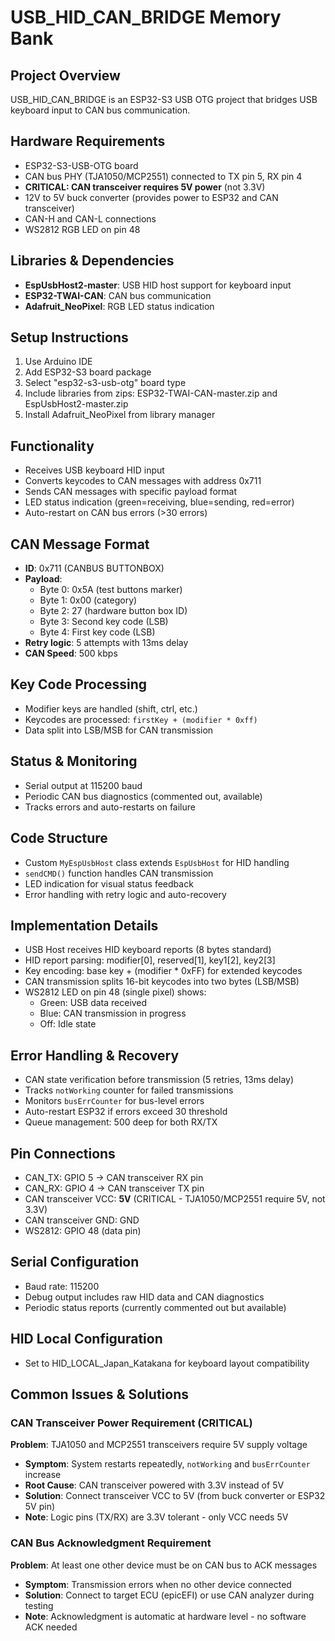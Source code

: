 # USB_HID_CAN_BRIDGE Memory Bank

## Project Overview
USB_HID_CAN_BRIDGE is an ESP32-S3 USB OTG project that bridges USB keyboard input to CAN bus communication.

## Hardware Requirements
- ESP32-S3-USB-OTG board
- CAN bus PHY (TJA1050/MCP2551) connected to TX pin 5, RX pin 4
- **CRITICAL: CAN transceiver requires 5V power** (not 3.3V)
- 12V to 5V buck converter (provides power to ESP32 and CAN transceiver)
- CAN-H and CAN-L connections
- WS2812 RGB LED on pin 48

## Libraries & Dependencies
- **EspUsbHost2-master**: USB HID host support for keyboard input
- **ESP32-TWAI-CAN**: CAN bus communication
- **Adafruit_NeoPixel**: RGB LED status indication

## Setup Instructions
1. Use Arduino IDE
2. Add ESP32-S3 board package
3. Select "esp32-s3-usb-otg" board type
4. Include libraries from zips: ESP32-TWAI-CAN-master.zip and EspUsbHost2-master.zip
5. Install Adafruit_NeoPixel from library manager

## Functionality
- Receives USB keyboard HID input
- Converts keycodes to CAN messages with address 0x711
- Sends CAN messages with specific payload format
- LED status indication (green=receiving, blue=sending, red=error)
- Auto-restart on CAN bus errors (>30 errors)

## CAN Message Format
- **ID**: 0x711 (CANBUS BUTTONBOX)
- **Payload**: 
  - Byte 0: 0x5A (test buttons marker)
  - Byte 1: 0x00 (category)
  - Byte 2: 27 (hardware button box ID)
  - Byte 3: Second key code (LSB)
  - Byte 4: First key code (LSB)
- **Retry logic**: 5 attempts with 13ms delay
- **CAN Speed**: 500 kbps

## Key Code Processing
- Modifier keys are handled (shift, ctrl, etc.)
- Keycodes are processed: `firstKey + (modifier * 0xff)`
- Data split into LSB/MSB for CAN transmission

## Status & Monitoring
- Serial output at 115200 baud
- Periodic CAN bus diagnostics (commented out, available)
- Tracks errors and auto-restarts on failure

## Code Structure
- Custom `MyEspUsbHost` class extends `EspUsbHost` for HID handling
- `sendCMD()` function handles CAN transmission
- LED indication for visual status feedback
- Error handling with retry logic and auto-recovery

## Implementation Details
- USB Host receives HID keyboard reports (8 bytes standard)
- HID report parsing: modifier[0], reserved[1], key1[2], key2[3]
- Key encoding: base key + (modifier * 0xFF) for extended keycodes
- CAN transmission splits 16-bit keycodes into two bytes (LSB/MSB)
- WS2812 LED on pin 48 (single pixel) shows:
  - Green: USB data received
  - Blue: CAN transmission in progress
  - Off: Idle state
  
## Error Handling & Recovery
- CAN state verification before transmission (5 retries, 13ms delay)
- Tracks `notWorking` counter for failed transmissions
- Monitors `busErrCounter` for bus-level errors
- Auto-restart ESP32 if errors exceed 30 threshold
- Queue management: 500 deep for both RX/TX

## Pin Connections
- CAN_TX: GPIO 5 → CAN transceiver RX pin
- CAN_RX: GPIO 4 → CAN transceiver TX pin
- CAN transceiver VCC: **5V** (CRITICAL - TJA1050/MCP2551 require 5V, not 3.3V)
- CAN transceiver GND: GND
- WS2812: GPIO 48 (data pin)

## Serial Configuration
- Baud rate: 115200
- Debug output includes raw HID data and CAN diagnostics
- Periodic status reports (currently commented out but available)

## HID Local Configuration
- Set to HID_LOCAL_Japan_Katakana for keyboard layout compatibility

## Common Issues & Solutions

### CAN Transceiver Power Requirement (CRITICAL)
**Problem**: TJA1050 and MCP2551 transceivers require 5V supply voltage
- **Symptom**: System restarts repeatedly, `notWorking` and `busErrCounter` increase
- **Root Cause**: CAN transceiver powered with 3.3V instead of 5V
- **Solution**: Connect transceiver VCC to 5V (from buck converter or ESP32 5V pin)
- **Note**: Logic pins (TX/RX) are 3.3V tolerant - only VCC needs 5V

### CAN Bus Acknowledgment Requirement
**Problem**: At least one other device must be on CAN bus to ACK messages
- **Symptom**: Transmission errors when no other device connected
- **Solution**: Connect to target ECU (epicEFI) or use CAN analyzer during testing
- **Note**: Acknowledgment is automatic at hardware level - no software ACK needed

